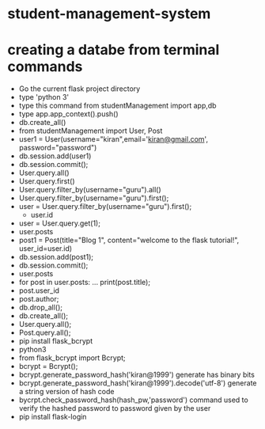 # student-management-system

# creating a databe from terminal commands

- Go the current flask project directory
- type 'python 3'
- type this command from studentManagement import app,db
- type app.app_context().push()
- db.create_all()
- from studentManagement import User, Post
- user1 = User(username="kiran",email='kiran@gmail.com', password="password")
- db.session.add(user1)
- db.session.commit();
- User.query.all()
- User.query.first()
- User.query.filter_by(username="guru").all()
- User.query.filter_by(username="guru").first();
- user = User.query.filter_by(username="guru").first();
    -  user.id
- user = User.query.get(1);
- user.posts
-  post1 = Post(title="Blog 1", content="welcome to the flask tutorial!", user_id=user.id)
- db.session.add(post1);
- db.session.commit();
- user.posts
- for post in user.posts:
    ...    print(post.title);
- post.user_id
- post.author;
- db.drop_all();
- db.create_all();
- User.query.all();
- Post.query.all();
- pip install flask_bcrypt
- python3
- from flask_bcrypt import Bcrypt;
- bcrypt =  Bcrypt();
- bcrypt.generate_password_hash('kiran@1999') generate has binary bits
- bcrypt.generate_password_hash('kiran@1999').decode('utf-8') generate a string version of hash code
- bycrpt.check_password_hash(hash_pw,'password') command used to verify the hashed password to password given by the user
- pip install flask-login
